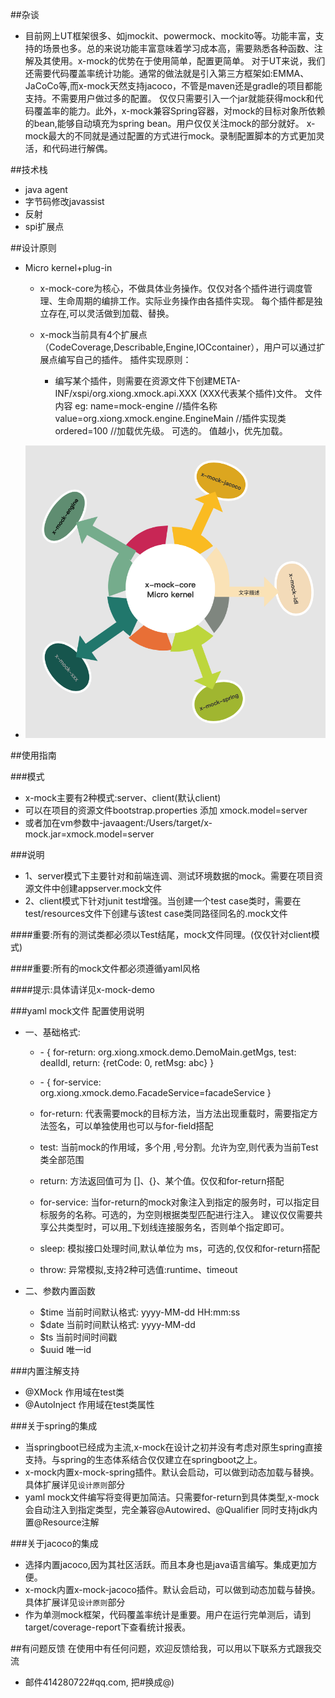 ##杂谈
* 目前网上UT框架很多、如jmockit、powermock、mockito等。功能丰富，支持的场景也多。总的来说功能丰富意味着学习成本高，需要熟悉各种函数、注解及其使用。x-mock的优势在于使用简单，配置更简单。
对于UT来说，我们还需要代码覆盖率统计功能。通常的做法就是引入第三方框架如:EMMA、JaCoCo等,而x-mock天然支持jacoco，不管是maven还是gradle的项目都能支持。不需要用户做过多的配置。
仅仅只需要引入一个jar就能获得mock和代码覆盖率的能力。此外，x-mock兼容Spring容器，对mock的目标对象所依赖的bean,能够自动填充为spring bean。用户仅仅关注mock的部分就好。
x-mock最大的不同就是通过配置的方式进行mock。录制配置脚本的方式更加灵活，和代码进行解偶。

##技术栈
* java agent
* 字节码修改javassist
* 反射
* spi扩展点

##设计原则
* Micro kernel+plug-in
    *   x-mock-core为核心，不做具体业务操作。仅仅对各个插件进行调度管理、生命周期的编排工作。实际业务操作由各插件实现。
        每个插件都是独立存在,可以灵活做到加载、替换。

    *  x-mock当前具有4个扩展点（CodeCoverage,Describable,Engine,IOCcontainer），用户可以通过扩展点编写自己的插件。
       插件实现原则：
       *  编写某个插件，则需要在资源文件下创建META-INF/xspi/org.xiong.xmock.api.XXX (XXX代表某个插件)文件。
          文件内容 eg:
              name=mock-engine   //插件名称
              value=org.xiong.xmock.engine.EngineMain   //插件实现类
              ordered=100  //加载优先级。 可选的。 值越小，优先加载。
              
* ![xmock](xmock.png)


##使用指南

###模式
* x-mock主要有2种模式:server、client(默认client)
* 可以在项目的资源文件bootstrap.properties 添加 xmock.model=server
* 或者加在vm参数中-javaagent:/Users/target/x-mock.jar=xmock.model=server

###说明
* 1、server模式下主要针对和前端连调、测试环境数据的mock。需要在项目资源文件中创建appserver.mock文件
* 2、client模式下针对junit test增强。当创建一个test case类时，需要在test/resources文件下创建与该test case类同路径同名的.mock文件

####重要:所有的测试类都必须以Test结尾，mock文件同理。(仅仅针对client模式)

####重要:所有的mock文件都必须遵循yaml风格

####提示:具体请详见x-mock-demo

###yaml mock文件 配置使用说明
* 一、基础格式:
   * \- { for-return: org.xiong.xmock.demo.DemoMain.getMgs,  test: dealIdl, return: {retCode: 0, retMsg: abc} } 
     
   * \- { for-service: org.xiong.xmock.demo.FacadeService=facadeService  }
   *  for-return: 代表需要mock的目标方法，当方法出现重载时，需要指定方法签名，可以单独使用也可以与for-field搭配
   *  test: 当前mock的作用域，多个用 ,号分割。允许为空,则代表为当前Test类全部范围
   *  return: 方法返回值可为 []、{}、某个值。仅仅和for-return搭配
   *  for-service: 当for-return的mock对象注入到指定的服务时，可以指定目标服务的名称。可选的，为空则根据类型匹配进行注入。
       建议仅仅需要共享公共类型时，可以用_下划线连接服务名，否则单个指定即可。
   *  sleep: 模拟接口处理时间,默认单位为 ms，可选的,仅仅和for-return搭配
   *  throw: 异常模拟,支持2种可选值:runtime、timeout
 
* 二、参数内置函数
   *  $time 当前时间默认格式: yyyy-MM-dd HH:mm:ss
   *  $date 当前时间默认格式: yyyy-MM-dd
   *  $ts 当前时间时间戳
   *  $uuid 唯一id
   
###内置注解支持
* @XMock 作用域在test类
* @AutoInject 作用域在test类属性


###关于spring的集成
* 当springboot已经成为主流,x-mock在设计之初并没有考虑对原生spring直接支持。与spring的生态体系结合仅仅建立在springboot之上。
* x-mock内置x-mock-spring插件。默认会启动，可以做到动态加载与替换。具体扩展详见`设计原则`部分
* yaml mock文件编写将变得更加简洁。只需要for-return到具体类型,x-mock会自动注入到指定类型，完全兼容@Autowired、@Qualifier
同时支持jdk内置@Resource注解

###关于jacoco的集成
* 选择内置jacoco,因为其社区活跃。而且本身也是java语言编写。集成更加方便。
* x-mock内置x-mock-jacoco插件。默认会启动，可以做到动态加载与替换。具体扩展详见`设计原则`部分
* 作为单测mock框架，代码覆盖率统计是重要。用户在运行完单测后，请到target/coverage-report下查看统计报表。


##有问题反馈
在使用中有任何问题，欢迎反馈给我，可以用以下联系方式跟我交流

* 邮件414280722#qq.com, 把#换成@)
